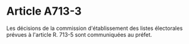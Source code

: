 # Article A713-3

Les décisions de la commission d'établissement des listes électorales prévues à l'article R. 713-5 sont communiquées au préfet.
